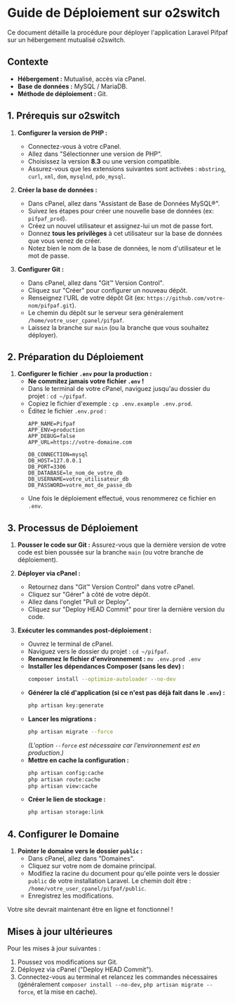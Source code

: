 # Guide de Déploiement sur o2switch

Ce document détaille la procédure pour déployer l'application Laravel Pifpaf sur un hébergement mutualisé o2switch.

## Contexte

*   **Hébergement :** Mutualisé, accès via cPanel.
*   **Base de données :** MySQL / MariaDB.
*   **Méthode de déploiement :** Git.

## 1. Prérequis sur o2switch

1.  **Configurer la version de PHP :**
    *   Connectez-vous à votre cPanel.
    *   Allez dans "Sélectionner une version de PHP".
    *   Choisissez la version **8.3** ou une version compatible.
    *   Assurez-vous que les extensions suivantes sont activées : `mbstring`, `curl`, `xml`, `dom`, `mysqlnd`, `pdo_mysql`.

2.  **Créer la base de données :**
    *   Dans cPanel, allez dans "Assistant de Base de Données MySQL®".
    *   Suivez les étapes pour créer une nouvelle base de données (ex: `pifpaf_prod`).
    *   Créez un nouvel utilisateur et assignez-lui un mot de passe fort.
    *   Donnez **tous les privilèges** à cet utilisateur sur la base de données que vous venez de créer.
    *   Notez bien le nom de la base de données, le nom d'utilisateur et le mot de passe.

3.  **Configurer Git :**
    *   Dans cPanel, allez dans "Git™ Version Control".
    *   Cliquez sur "Créer" pour configurer un nouveau dépôt.
    *   Renseignez l'URL de votre dépôt Git (ex: `https://github.com/votre-nom/pifpaf.git`).
    *   Le chemin du dépôt sur le serveur sera généralement `/home/votre_user_cpanel/pifpaf`.
    *   Laissez la branche sur `main` (ou la branche que vous souhaitez déployer).

## 2. Préparation du Déploiement

1.  **Configurer le fichier `.env` pour la production :**
    *   **Ne commitez jamais votre fichier `.env` !**
    *   Dans le terminal de votre cPanel, naviguez jusqu'au dossier du projet : `cd ~/pifpaf`.
    *   Copiez le fichier d'exemple : `cp .env.example .env.prod`.
    *   Éditez le fichier `.env.prod` :
        ```
        APP_NAME=Pifpaf
        APP_ENV=production
        APP_DEBUG=false
        APP_URL=https://votre-domaine.com

        DB_CONNECTION=mysql
        DB_HOST=127.0.0.1
        DB_PORT=3306
        DB_DATABASE=le_nom_de_votre_db
        DB_USERNAME=votre_utilisateur_db
        DB_PASSWORD=votre_mot_de_passe_db
        ```
    *   Une fois le déploiement effectué, vous renommerez ce fichier en `.env`.

## 3. Processus de Déploiement

1.  **Pousser le code sur Git :**
    Assurez-vous que la dernière version de votre code est bien poussée sur la branche `main` (ou votre branche de déploiement).

2.  **Déployer via cPanel :**
    *   Retournez dans "Git™ Version Control" dans votre cPanel.
    *   Cliquez sur "Gérer" à côté de votre dépôt.
    *   Allez dans l'onglet "Pull or Deploy".
    *   Cliquez sur "Deploy HEAD Commit" pour tirer la dernière version du code.

3.  **Exécuter les commandes post-déploiement :**
    *   Ouvrez le terminal de cPanel.
    *   Naviguez vers le dossier du projet : `cd ~/pifpaf`.
    *   **Renommez le fichier d'environnement :** `mv .env.prod .env`
    *   **Installer les dépendances Composer (sans les dev) :**
        ```bash
        composer install --optimize-autoloader --no-dev
        ```
    *   **Générer la clé d'application (si ce n'est pas déjà fait dans le `.env`) :**
        ```bash
        php artisan key:generate
        ```
    *   **Lancer les migrations :**
        ```bash
        php artisan migrate --force
        ```
        *(L'option `--force` est nécessaire car l'environnement est en production.)*
    *   **Mettre en cache la configuration :**
        ```bash
        php artisan config:cache
        php artisan route:cache
        php artisan view:cache
        ```
    *   **Créer le lien de stockage :**
        ```bash
        php artisan storage:link
        ```

## 4. Configurer le Domaine

1.  **Pointer le domaine vers le dossier `public` :**
    *   Dans cPanel, allez dans "Domaines".
    *   Cliquez sur votre nom de domaine principal.
    *   Modifiez la racine du document pour qu'elle pointe vers le dossier `public` de votre installation Laravel. Le chemin doit être : `/home/votre_user_cpanel/pifpaf/public`.
    *   Enregistrez les modifications.

Votre site devrait maintenant être en ligne et fonctionnel !

## Mises à jour ultérieures

Pour les mises à jour suivantes :
1.  Poussez vos modifications sur Git.
2.  Déployez via cPanel ("Deploy HEAD Commit").
3.  Connectez-vous au terminal et relancez les commandes nécessaires (généralement `composer install --no-dev`, `php artisan migrate --force`, et la mise en cache).
